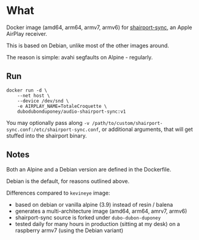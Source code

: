 # What

Docker image (amd64, arm64, armv7, armv6) for [shairport-sync](https://github.com/mikebrady/shairport-sync), an Apple AirPlay receiver.

This is based on Debian, unlike most of the other images around.

The reason is simple: avahi segfaults on Alpine - regularly.

## Run

```
docker run -d \
    --net host \
    --device /dev/snd \
    -e AIRPLAY_NAME=TotaleCroquette \
    dubodubonduponey/audio-shairport-sync:v1
```

You may optionally pass along `-v /path/to/custom/shairport-sync.conf:/etc/shairport-sync.conf`,
or additional arguments, that will get stuffed into the shairport binary.

## Notes

Both an Alpine and a Debian version are defined in the Dockerfile.

Debian is the default, for reasons outlined above.

Differences compared to `kevineye` image:

 * based on debian or vanilla alpine (3.9) instead of resin / balena
 * generates a multi-architecture image (amd64, arm64, amrv7, armv6)
 * shairport-sync source is forked under `dubo-dubon-duponey`
 * tested daily for many hours in production (sitting at my desk) on a raspberry armv7 (using the Debian variant)
